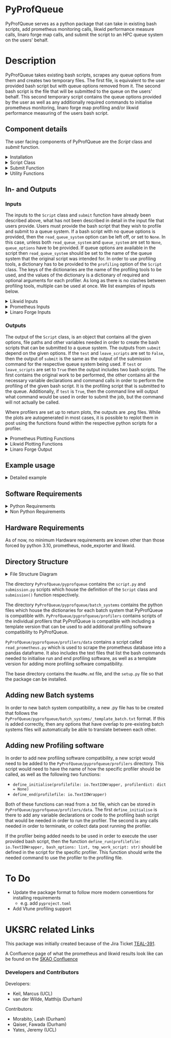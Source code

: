 # PyProfQueue

PyProfQueue serves as a python package that can take in existing bash scripts, add prometheus monitoring calls, 
likwid performance measure calls, linaro forge map calls, and submit the script to an HPC queue system on the users' 
behalf.

# Description

PyProfQueue takes existing bash scripts, scrapes any queue options from them and creates two temporary files. The first 
file, is equivalent to the user provided bash script but with queue options removed from it. The second bash script is
the file that will be submitted to the queue on the users' behalf. This second temporary script contains the queue 
options provided by the user as well as any additionally required commands to initialise prometheus monitoring, linaro
forge map profiling and/or likwid performance measuring of the users bash script.

## Component details

The user facing components of PyProfQueue are the *Script* class and *submit* function.

<details>
<summary>Installation</summary>
Installation should be simple through PyPi. A simple pip install should pull the most up-to-date version of pyprofqueue.

```
$pip install pyprofqueue
```
We recommend using a python environment when using this library to ensure version compatibilities of dependencies.

</details>
<details>
<summary>Script Class</summary>

### Script Class

The `Script` class is used in the following way, and the following options are available:
```python
script = pyprofqueue.Script(queue_system: str,
                            work_script: str,
                            read_queue_system: str =None,
                            queue_options: dict = None,
                            profiling: dict = None
                            )   
```
|           Option             | Description                                                                                                                        |
|:----------------------------:|------------------------------------------------------------------------------------------------------------------------------------|
|        `queue_system`        | The intended target queue system (Supports Slurm and PBS Torque)                                                                   |
|        `work_script`         | The bash script which contains the queue options and work to be done                                                               |
|`read_queue_system` (Optional)| The name of the queue system for which the script was written if it was written for a queue system                                 |
|  `queue_options` (Optional)  | Any queue options to add or override when compared to the `work_script`                                                            |
|    `profiling` (Optional)    | Dictionary with keys representing which profiler to use with values of dictionaries listing profiler options such as "requirements"|

The queue options that PyProfQueue supports are dependent on the batch system, for more details, we advise looking 
at the dictionaries in `./pyprofqueue/batch_systems/<batch system of interets>.py` in order to find option compatibility.

Any `Script` object, then comes with three additional methods intended to be used by users. These methods are:

#### `change_options`
```python
change_options(queue_options: dict)
```
- Allows for options to be changed post initiation of a `Script` object, in case the options given in the 
initialisation are no longer desired.

As an example usage of `change_options`, let us assume we have a `Script` object that has the option `{'time': 12:00:00}`
meaning that the script would be terminated if it takes longer than 12 hours. We now wish to make it so that the script
is allowed to run for 24 hours. So we use the following:
```python
script.change_options(queue_options={'time':'24:00:00'})
```
`change_options` maintains all previous options that are not listed in the dictionary passed to `change_options`.
</details>

<details>
<summary>Submit Function</summary>

### Submit Function

The `submit` function serves as the point of execution for PyProfQueue. When called, it will take the given `Script` 
object, and submit it to the queue system the `Script` object is configured for.
```python
pyprofqueue.submit(script: Script,
                   tmp_work_script: str = './tmp_workfile.sh',
                   tmp_profile_script: str = './tmp_profilefile.sh',
                   bash_options: list = [''],
                   leave_scripts: bool = True,
                   test: bool = False):
```
|           Option            | Description                                                                                                                                                                            |
|:---------------------------:|----------------------------------------------------------------------------------------------------------------------------------------------------------------------------------------|
|           script            | *Script* object to be submitted to queue                                                                                                                                               |
| tmp_work_script (Optional)  | Desired name of temporary work script. Defaults to "./tmp_workfile.sh".                                                                                                                |
|tmp_profile_script (Optional)| Desired name of temporary profile script. Defaults to "./tmp_profilefile.sh".                                                                                                          |
|   bash_options (Optional)   | List of options that the user provided bash script may require. Defaults to [''].                                                                                                      |
|  leave_scripts (Optional)   | Boolean to determine if the temporary scripts should be left or removed after submission. If False then "tmp_work_script" and "tmp_profile_script" will be ignored. Defaults to False. |
|       test (Optional)       | Boolean to determine if the script should be submitted, or if the command that would be used should be printed to the terminal.                                                        |

</details>

<details>
<summary>Utility Functions</summary>

### Utility Functions

The current utility functions provided by pyprofqueue allow for the extraction and plotting of profiling data from the
[slurm profiling plugin](https://slurm.schedmd.com/hdf5_profile_user_guide.html) when a workflow has been executed 
using the [toil-cwl](https://toil.readthedocs.io/en/3.10.1/running/cwl.html) package to orchestrate slurm submission.

When a toil workflow has finished, the following function will create a dictionary containing the information of the 
executed jobs:

```python
import pyprofqueue as pypr

ouptut_dictionary = pypr.plot_profiling_data(</TOIL/BASE/OUTPUT/DIR>);
```
Replacing ***</TOIL/BASE/OUTPUT/DIR>*** with the base output directory that was provided to toil. This allows the function to
search the output directory for the necessary files in order to find the *job_id*, requested memory, requested cpu core
count, and the profiling data for each submitted step. Additionally, if the ***pd.DataFrame*** of the step contains
three or more time steps, then the average CPU utilisation, RAM usage and I/O usage can be plotted. The outputs from 
the slurm profiling, as well as the plots, are stored in a new directory, *slurm_profiling*, created in the toil
output directory.


</details>

##  In- and Outputs

### Inputs

The inputs to the `Script` class and `submit` function have already been described above, what has not been described
in detail in the input file that users provide. Users must provide the bash script that they wish to profile and submit
to a queue system. If a bash script with no queue options is provided, then the `read_queue_system` option can be left
off, or set to `None`. In this case, unless both `read_queue_system` and `queue_system` are set to `None`, `queue_options` 
have to be provided. If queue options are available in the script then `read_queue_system` should be set to the name
of the queue system that the original script was intended for. In order to use profiling tools, a dictionary has to 
be provided to the `profiling` option of the `Script` class. The keys of the dictionaries are the name of the profiling
tools to be used, and the values of the dictionary is a dictionary of required and optional arguments for each profiler.
As long as there is no clashes between profiling tools, multiple can be used at once. We list examples of inputs below.

<details>
<summary>Likwid Inputs</summary>

#### Likwid specific inputs
In order to use likwid, the key `"likwid"` needs to be used in the `profiling` option for the `Script` object. This key 
then needs to have a dictionary which can contain the key "requirements" which would list of all commands that need to
be executed prior to being able to use likwid on the HPC system the script is being submitted to. If, for example, a 
simple module loading command is required, it could look like this
```python
profiling = {"likwid": {"requirements":["module load likwid"]}}
```
</details>

<details>
<summary>Prometheus Inputs</summary>

#### Prometheus specific inputs
In order to use prometheus, the key `"prometheus"` needs to be used in the `profiling` option for the `Script` object. 
This key then needs to have a dictionary containing the key "requirements" which has to contain the path to the 
prometheus instance to use, or it has to contain `"ip_address"` which then has an IP address, stored as a string, 
of a pre-existing prometheus instance that can be scraped. Here is an example of both, where `"<path/to/prometheus>"`
is used to represent the path to the prometheus instance the user would want to use.
```python
profiling = {"prometheus": {"requirements":["export PROMETHEUS_SOFTWARE=<path/to/prometheus>"]}}
# OR
profiling = {"prometheus": {"ip_address":["127.0.0.1:9090"]}}
```
</details>

<details>
<summary>Linaro Forge Inputs</summary>

#### Linaro Forge Map specific inputs
In order to use Linaro Forge map profiling, the key `"linaro_forge"` needs to be used in the `profiling` option for the 
`Script` object. This key then requires have a value of `"code_line"` listing the strings to look for in the user 
provided bash script which should be profiled using Linaro Forge map. It is important to note, that any entry into the
`"code_line"` list will be used to search lines of the user provided bash script, providing a `"code_line"` such as `"echo"`,
would add Linaro Forge map profiling to every line containing the string `"echo"`, not just a line that only has `"echo"` 
on it. Additionally, a `"requirements"` key can be provided which should list any commands that need to be executed prior 
to being able to use Linaro Forge on an HPC system, and it can also contain an `"options"` key to allow options to be 
passed to the Linaro Forge map calls. Here is an example of how the profiling option could look like if a user wanted 
to only use Linaro Forge map profiling
```python
profiling = {"linaro_forge": {'code_line': ['echo "Hello World"']}}
```
Because of the overhead of Linaro Forge map, we do not recommend using Likwid and Linaro Forge map together. The results
from Likwid would be less representative of the user provided bash script as the overhead of Linaro Forge map would
be included into the data, but non-separable. 
</details>


### Outputs
The output of the `Script` class, is an object that contains all the given options, file paths and other variables 
needed in order to create the bash scripts that can be submitted to a queue system. The outputs from `submit` 
depend on the given options. If the `test` and `leave_scripts` are set to `False`, then the output of `submit` is 
the same as the output of the submission command for the respective queue system being used. If `test` or 
`leave_scripts` are set to `True` then the output includes two bash scripts. The first contains the original work 
to be performed, the other contains all the necessary variable declarations and command calls in order to perform 
the profiling of the given bash script. It is the profiling script that is submitted to the queue. Additionally,
if `test` is `True`, then the command line will output what command would be used in order to submit the job, but
the command will not actually be called.

Where profilers are set up to return plots, the outputs are .png files. While the plots are autogenerated in most cases,
it is possible to replot them in post using the functions found within the respective python scripts for a profiler.

<details>
<summary>Prometheus Plotting Functions</summary>
The following plot functions are called automatically by the script that PyProfQueue creates, but can be called in post
by users if so desired.

### `profilers.prometheus.load_df` function
This function reads the prometheus database created by using prometheus profiling with *PyProfQueue* and stores it 
into a `pandas.DataFrame`. This then has the time converted into the format of `"yyyy-mm-dd HH:MM:SS"` for user readability.
The times at which datapoints exist are then also given out as a `numpy.array` on top of returning the dataframe. 

|    Option    | Description                             |
|:------------:|-----------------------------------------|
| `feather_path` | path to the scraped prometheus database |

### `profilers.prometheus.plot_prom_profiling` function
This function plots the results of a prometheus profiling effort. It is compatible with additional features for 
[Common Workflow Language](https://www.commonwl.org/) (CWL) workflows, if the output from a CWL call is saved to a file.

|            Option            | Description                                                                                                                      |
|:----------------------------:|----------------------------------------------------------------------------------------------------------------------------------|
|              `df`              | `pandas.DataFrame` of the prometheus profiling data. Obtained from `load_df`                                                   |
|         `time_series`          | `numpy.array` of the times at which data was collected. Obtained from `load_df`                                                 |
|         `name_prefix`          | Desired path and name prefix for the plots                                                                                       |
|     `mean_cpu` (Optional)      | Boolean on if the `mean_cpu` usage should be plotted                                                                               |
|      `all_cpu` (Optional)      | Boolean on if all cpu usages should be plotted                                                                                   |
|      `memory` (Optional)       | Boolean on if the memory usage should be plotted                                                                                 |
|      `network` (Optional)      | Boolean on if the network usage should be plotted                                                                                |
|`network_three_mean` (Optional) | Boolean on if the network `y`-limit should be restricted to three times the mean value                                             |
|       `gant` (Optional)        | Boolean on if a gant chart like plot should be created if CWL was used to run a workflow                                         |
|     `cwl_file` (Optional)      | Path to a text file containing the ouput of CWL, if it was used to run a workflow. This is used to shade when each step occured. |
|       `label` (Optional)       | Boolean to label each CWL step on shaded graphs if `cwl_file` was provided                                                         |
</details>

<details>
<summary>Likwid Plotting Functions</summary>

### `profilers.likwid.plot_likwid_roof_single` function
This function plots the results of a likwid profiling effort as a single point, meaning that it is the average FLOP/s
and average operational intensity over the entire duration of the job.

|        Option         | Description                                                          |
|:---------------------:|----------------------------------------------------------------------|
|      name_prefix      | Desired path and name prefix for the plot                            |
|        maxperf        | Float of the maximum performance listed in likwid output file        |
|        maxband        | Float of the maximum memory bandwidth listed in likwid output file   |
| code_name (Optional)  | String of what to call the code in the legend of the plot            |
| code_mflop (Optional) | Float of the codes MFLOP/s listed in the likwid output               |
| code_opint (Optional) | Float of the codes Operational Intensity listed in the likwid output |

### `profilers.likwid.plot_roof_timeseries` function
This function plots the results of a likwid profiling effort as a single point, meaning that it is the average FLOP/s
and average operational intensity over the entire duration of the job. The performance is plotted in Log scale.

|        Option         | Description                                                        |
|:---------------------:|--------------------------------------------------------------------|
|      `likwid_file`    | Path to likwid output file                                         |
|      `name_prefix`    | Desired path and name prefix for the plot                          |
|        `maxperf`      | Float of the maximum performance listed in likwid output file      |
|        `maxband`      | Float of the maximum memory bandwidth listed in likwid output file |
| `code_name` (Optional)| String of what to call the code in the legend of the plot          |
</details>

<details>
<summary>Linaro Forge Output</summary>

Linaro Forge map, provides a .map file for each call of Linaro Forge map that was added to the user provided bash 
script. This file can be opened using Linaro Forge in order to see the results of the profiling performed on those
calls.

</details>

## Example usage

<details>
<summary>Detailed example</summary>

Let us look at a toy example to show how this script would be used. Let us assume we have an HPC system that uses slurm.
This system requires loading the likwid module if we want to use it, and we have downloaded the prometheus codes to the
directory `/home/Software` and ensured that we can execute both without sudo commands. Let us assume we have the 
following bash script:
```bash
#!/bin/bash
#SBATCH -A example_project
#SBATCH -c 16
#SBATCH -N 1
#SBATCH -o /home/queue_work/%x.%j/output.out
#SBATCH -p example_partition
#SBATCH -J TestSubmission
#SBATCH -n 1
#SBATCH -t 00:05:00

echo "The first option was:"
echo ${1}
echo "The second option was:"
echo ${2}
```

The following example python script can be used to add the prometheus monitoring, likwid performance profiling and to 
submit the script to the queue. We have listed the queue options in the `Script` object initialisation even though it 
would pull them from the bash script in order to show an example of how they would be listed.
```python 
import pyprofqueue as ppq

ProfileScript = ppq.Script(queue_system='slurm',
                           work_script='./tmp_workfile.sh',
                           queue_options={
                             'work_dir': '/home/queue_work/%x.%j',
                             'job_name': 'NewName'},
                           profiling={
                             "likwid": {'requirements': ['module load oneAPI_comp/2021.1.0',
                                                         'module load likwid/5.2.0']},
                             "prometheus": {'requirements': ['export PROMETHEUS_SOFTWARE=/home/Software']}
                           }
                           )

ppq.submit(ProfileScript, 
           tmp_work_script = './test_workfile.sh',
           tmp_profile_script = './test_profilefile.sh',
           bash_options=['"Hello "', '"World!"'],
           leave_scripts=True,
           test=True)
```
This python script prints the following to the command line, but does not submit a job:
```
The following command would be used to submit a job to the queue:
sbatch ./test_profilefile.sh
```
Following this, it has created two files, `test_workfile.sh` and `test_profilefile.sh`. `test_workfile.sh` should look like
the original bash script provided by the user, but with the options removed, in our case:
```bash
#!/bin/bash

# Any work that users may want to do on an HPC system, including environment initialisations
# For the sake of example we simply call
echo "The first option was:"
echo ${1}
echo "The second option was:"
echo ${2}
```

While `test_profiliefile.sh` contains all the necessary initialisations and terminations for prometheus and likwid to run
and provide plots and output files. The entire file won't be listed here as it is quite length, however we will 
state how the `test_workfile.sh` is called within `test_profilefile.sh`
```bash
likwid-perfctr -g MEM_DP -t 300s -o ${LIKWID_RUNNING_DIR}/likwid_output.txt -O -f bash ./test_workfile.sh  "Hello " "World!"
```
</details>

## Software Requirements

<details>
<summary>Python Requirements</summary>

For the sake of PyProfQueue, the required python version is at least 3.10, as this package utilises the match 
functionality.
- pytz
- h5py
- numpy
- tables
- pyarrow
- matplotlib
- pandas<=2.2.1
- promql_http_api==0.3.3
</details>


<details>
<summary>Non Python Requirements</summary>

In addition to the python requirements listed above, PyProfQueue also needs to have the following software available
on the system to which the job will be submitted:
- [node_exporter](https://prometheus.io/docs/guides/node-exporter/)
- [prometheus](https://prometheus.io/)
- [likwid](https://github.com/RRZE-HPC/likwid)
- [Linaro Forge](https://www.linaroforge.com/)

<details>
<summary>Prometheus Requirements</summary>
For prometheus and node_exporter, it is enough to download the software as long as they can both be launched by the 
user without sudo rights. However, they need to be put into the same directory so that the following directory structure
is in place:

```md
${PROMETHEUS_SOFTWARE}
├── node_exporter
│   └── node_exporter
└── prometheus
    ├── prometheus
    └── prometheus.yml
```
Where `node_exporter/node_exporter` is the executable for `node_exporter`, `prometheus/prometheus` is the executable for 
`prometheus`, and `prometheus/prometheus.yml` is the configuration file to be used for `prometheus`.
</details>

<details>
<summary>Likwid Requirements</summary>
For the sake of likwid, it needs to be installed or loaded, in such a way that a user could run the following 
command without sudo rights:

```
likwid-perfctr -g MEM_DP -t 300s <output directory> <executable> <options for executable>
```
</details>

<details>
<summary>Linaro Forge Requirements</summary>
For the sake of Linaro Forge, users should load linaro forge, through modules or whatever format an HPC system has,
such that they can call a function similar to 

```
map --profile --no-queue -o <output file path> <user command>
```
as this is what PyProfQueue will use in order to profile parts of the user provided work script.

</details>

</details>

## Hardware Requirements

As of now, no minimum Hardware requirements are known other than those forced by python 3.10, prometheus, node_exporter
and likwid.

## Directory Structure

<details>
<summary>File Structure Diagram</summary>

```md
PyProfQueue
├── pyprofqueue
│   ├── batch_systems
│   │   ├── pbs.py
│   │   ├── slurm.py
│   │   └── _template_batch.txt
│   ├── profilers
│   │   ├── data
│   │   │   ├── read_prometheus.py
│   │   │   ├── likwid_commands.txt
│   │   │   ├── linaro_forge_commands.txt
│   │   │   ├── prometheus_commands.txt
│   │   │   └── _template_commands.txt
│   │   ├── likwid.py
│   │   ├── linaro_forge.py
│   │   ├── prometheus.py
│   │   └── _template_profiler.txt
│   ├── __init__.py
│   ├── plot.py
│   ├── script.py
│   ├── submission.py
│   └── utils.py
├── ReadMe.md
└── setup.py
```
</details>

The directory `PyProfQueue/pyprofqueue` contains the `script.py` and `submission.py` scripts which house the 
definition of the `Script` class and `submission()` function respectively. 

The directory `PyProfQueue/pyprofqueue/batch_systems` contains the python files which house the dictionaries for each
batch system that PyProfQueue is compatible with. `PyProfQueue/pyprofqueue/profilers` contains scripts of the individual 
profilers that PyProfQueue is compatible with including a template version that can be used to add additional profiling 
software compatibility to PyProfQueue. 

`PyProfQueue/pyprofqueue/profilers/data` contains a script called 
`read_prometheus.py` which is used to scrape the prometheus database into a pandas dataframe. It also includes the text 
files that list the bash commands needed to initialise run and end profiling software, as well as a template version for 
adding more profiling software compatibility.

The base directory contains the `ReadMe.md` file, and the `setup.py` file so that the package can be installed.

## Adding new Batch systems

In order to new batch system compatibility, a new .py file has to be created that follows the 
`PyProfQueue/pyprofqueue/batch_systems/_template_batch.txt` format. If this is added correctly, then any options that 
have overlap to pre-existing batch systems files will automatically be able to translate between each other.

## Adding new Profiling software

In order to add new profiling software compatibility, a new script would need to be added to the 
`PyProfQueue/pyprofqueue/profilers` directory. This script would need to have the name of how the specific profiler
should be called, as well as the following two functions:
- `define_initialise(profilefile: io.TextIOWrapper, profilerdict: dict = None)`
- `define_end(profilefile: io.TextIOWrapper)`

Both of these functions can read from a .txt file, which can be stored in `PyProfQueue/pyprofqueue/profilers/data`.
The first `define_initialise` is there to add any variable declarations or code to the profiling bash script that would
be needed in order to run the profiler. The second is any calls needed in order to terminate, or collect data post 
running the profiler.

If the profiler being added needs to be used in order to execute the user provided bash script, then the function 
`define_run(profilefile: io.TextIOWrapper, bash_options: list, tmp_work_script: str)` should be defined in the 
script for the specific profiler. This function should write the needed command to use the profiler to the profiling 
file.

# To Do

- Update the package format to follow more modern conventions for installing requirements
  - e.g. add `pyproject.toml`
- Add Vtune profiling support

# UKSRC related Links
This package was initially created because of the Jira Ticket [TEAL-391](https://jira.skatelescope.org/browse/TEAL-391).

A Confluence page of what the prometheus and likwid results look like can be found on the 
[SKAO Confluence](https://confluence.skatelescope.org/display/SRCSC/Profiling+LOFAR+VLBI+Workflow)

### Developers and Contributors

Developers:
- Keil, Marcus (UCL)
- van der Wilde, Matthijs (Durham)

Contributors:
- Morabito, Leah (Durham)
- Qaiser, Fawada (Durham)
- Yates, Jeremy (UCL)
